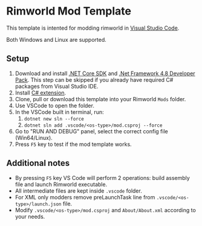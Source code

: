 # Rimworld Mod Template

This template is intented for modding rimworld in [Visual Studio Code](https://code.visualstudio.com/).

Both Windows and Linux are supported.

## Setup
1. Download and install [.NET Core SDK](https://dotnet.microsoft.com/download/dotnet-core) and [.Net Framework 4.8 Developer Pack](https://dotnet.microsoft.com/download/dotnet-framework/net48). This step can be skipped if you already have required C# packages from Visual Studio IDE.
2. Install [C# extension](https://marketplace.visualstudio.com/items?itemName=ms-dotnettools.csharp).
3. Clone, pull or download this template into your Rimworld `Mods` folder.
4. Use VSCode to open the folder.
5. In the VSCode built in terminal, run:
   1. `dotnet new sln --force`
   2. `dotnet sln add .vscode/<os-type>/mod.csproj --force`
6. Go to "RUN AND DEBUG" panel, select the correct config file (Win64/Linux).
7. Press `F5` key to test if the mod template works.

## Additional notes
* By pressing `F5` key VS Code will perform 2 operations: build assembly file and launch Rimworld executable. 
* All intermediate files are kept inside `.vscode` folder.
* For XML only modders remove preLaunchTask line from `.vscode/<os-type>/launch.json` file.
* Modify `.vscode/<os-type>/mod.csproj` and `About/About.xml` according to your needs.
 
